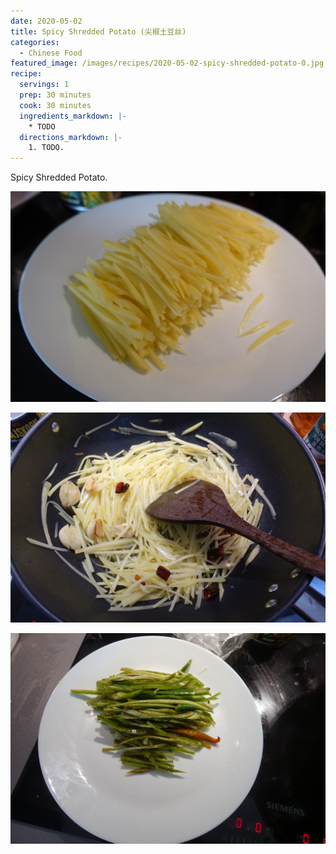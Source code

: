 ```yaml
---
date: 2020-05-02
title: Spicy Shredded Potato (尖椒土豆丝)
categories:
  - Chinese Food
featured_image: /images/recipes/2020-05-02-spicy-shredded-potato-0.jpg
recipe:
  servings: 1
  prep: 30 minutes
  cook: 30 minutes
  ingredients_markdown: |-
    * TODO
  directions_markdown: |-
    1. TODO.
---
```

Spicy Shredded Potato.

![pic](/images/recipes/2020-05-02-spicy-shredded-potato-1.jpg)

![pic](/images/recipes/2020-05-02-spicy-shredded-potato-2.jpg)

![pic](/images/recipes/2020-05-02-spicy-shredded-potato-3.jpg)